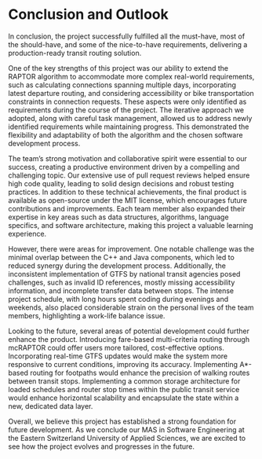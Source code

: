 # Conclusion and Outlook

In conclusion, the project successfully fulfilled all the must-have, most of the should-have, and some of the
nice-to-have requirements, delivering a production-ready transit routing solution.

One of the key strengths of this project was our ability to extend the RAPTOR algorithm to accommodate more complex
real-world requirements, such as calculating connections spanning multiple days, incorporating latest departure routing,
and considering accessibility or bike transportation constraints in connection requests. These aspects were only
identified as requirements during the course of the project. The iterative approach we adopted, along with careful task
management, allowed us to address newly identified requirements while maintaining progress. This demonstrated the
flexibility and adaptability of both the algorithm and the chosen software development process.

The team’s strong motivation and collaborative spirit were essential to our success, creating a productive environment
driven by a compelling and challenging topic. Our extensive use of pull request reviews helped ensure high code quality,
leading to solid design decisions and robust testing practices. In addition to these technical achievements, the final
product is available as open-source under the MIT license, which encourages future contributions and improvements. Each
team member also expanded their expertise in key areas such as data structures, algorithms, language specifics, and
software architecture, making this project a valuable learning experience.

However, there were areas for improvement. One notable challenge was the minimal overlap between the C++ and Java
components, which led to reduced synergy during the development process. Additionally, the inconsistent implementation
of GTFS by national transit agencies posed challenges, such as invalid ID references, mostly missing accessibility
information, and incomplete transfer data between stops. The intense project schedule, with long hours spent coding
during evenings and weekends, also placed considerable strain on the personal lives of the team members, highlighting a
work-life balance issue.

Looking to the future, several areas of potential development could further enhance the product. Introducing fare-based
multi-criteria routing through mcRAPTOR could offer users more tailored, cost-effective options. Incorporating real-time
GTFS updates would make the system more responsive to current conditions, improving its accuracy. Implementing
A*-based routing for footpaths would enhance the precision of walking routes between transit stops. Implementing a
common storage architecture for loaded schedules and router stop times within the public transit service
would enhance horizontal scalability and encapsulate the state within a new, dedicated data layer.

Overall, we believe this project has established a strong foundation for future development. As we conclude our MAS in
Software Engineering at the Eastern Switzerland University of Applied Sciences, we are excited to see how the project
evolves and progresses in the future.
